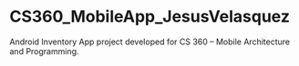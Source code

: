 # CS360_MobileApp_JesusVelasquez
Android Inventory App project developed for CS 360 – Mobile Architecture and Programming.
